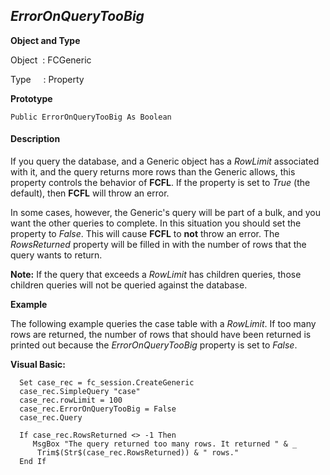 _ErrorOnQueryTooBig_
--------------------

**Object and Type**

Object  : FCGeneric

Type     : Property

**Prototype**

```
Public ErrorOnQueryTooBig As Boolean
```

#### Description

If you query the database, and a Generic object has a _RowLimit_ associated with it, and the query returns more rows than the Generic allows, this property controls the behavior of **FCFL**. If the property is set to _True_ (the default), then **FCFL** will throw an error.

In some cases, however, the Generic's query will be part of a bulk, and you want the other queries to complete. In this situation you should set the property to _False_. This will cause **FCFL** to **not** throw an error. The _RowsReturned_ property will be filled in with the number of rows that the query wants to return.

**Note:** If the query that exceeds a _RowLimit_ has children queries, those children queries will not be queried against the database.

**Example**

The following example queries the case table with a _RowLimit_. If too many rows are returned, the number of rows that should have been returned is printed out because the _ErrorOnQueryTooBig_ property is set to _False_.

**Visual Basic:**
```
  Set case_rec = fc_session.CreateGeneric
  case_rec.SimpleQuery "case"
  case_rec.rowLimit = 100
  case_rec.ErrorOnQueryTooBig = False
  case_rec.Query

  If case_rec.RowsReturned <> -1 Then
     MsgBox "The query returned too many rows. It returned " & _
      Trim$(Str$(case_rec.RowsReturned)) & " rows."
  End If
```